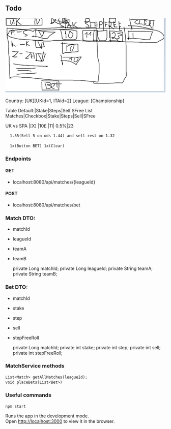 ## Todo
![image](image_2023_12_23.png)

Country:
[UK][UKid=1, ITAid=2]
League:
[Championship]

Table
			 Default:|Stake|Steps|Sell|SFree
List Matches|Checkbox|Stake|Steps|Sell|SFree

UK vs SPA   |[X]      |10£ |11|   0.5%|23

      1.55(Sell 5 on ods 1.44) and sell rest on 1.32     
	  
	  1x(Button BET) 1x(Clear)

### Endpoints
#### GET
- localhost:8080/api/matches/{leagueId}
#### POST
- localhost:8080/api/matches/bet

### Match DTO:
- matchId
- leagueId
- teamA
- teamB

    private Long matchId;
    private Long leagueId;
    private String teamA;
    private String teamB;

### Bet DTO:
- matchId
- stake
- step
- sell
- stepFreeRoll

    private Long matchId;
    private int stake;
    private int step;
    private int sell;
    private int stepFreeRoll;

### MatchService methods
```
List<Match> getAllMatches(leagueId);
void placeBets(List<Bet>)
```

### Useful commands 
`npm start`

Runs the app in the development mode.\
Open [http://localhost:3000](http://localhost:3000) to view it in the browser.